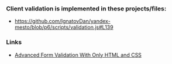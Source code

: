 ### Client validation is implemented in these projects/files:

- https://github.com/IgnatovDan/yandex-mesto/blob/p6/scripts/validation.js#L139

### Links

- [Advanced Form Validation With Only HTML and CSS](https://betterprogramming.pub/advanced-form-validation-with-only-html-and-css-e92fa3dc9b54)
